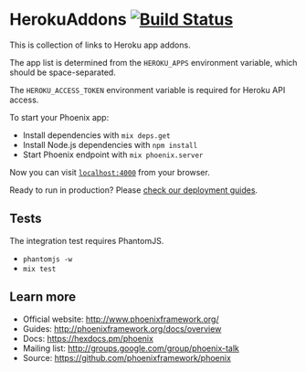 # HerokuAddons [![Build Status](https://travis-ci.org/travis-ci/heroku-addons.svg?branch=primary)](https://travis-ci.org/travis-ci/heroku-addons)

This is collection of links to Heroku app addons.

The app list is determined from the `HEROKU_APPS` environment variable, which should be space-separated.

The `HEROKU_ACCESS_TOKEN` environment variable is required for Heroku API access.

To start your Phoenix app:

  * Install dependencies with `mix deps.get`
  * Install Node.js dependencies with `npm install`
  * Start Phoenix endpoint with `mix phoenix.server`

Now you can visit [`localhost:4000`](http://localhost:4000) from your browser.

Ready to run in production? Please [check our deployment guides](http://www.phoenixframework.org/docs/deployment).

## Tests

The integration test requires PhantomJS.

* `phantomjs -w`
* `mix test`

## Learn more

  * Official website: http://www.phoenixframework.org/
  * Guides: http://phoenixframework.org/docs/overview
  * Docs: https://hexdocs.pm/phoenix
  * Mailing list: http://groups.google.com/group/phoenix-talk
  * Source: https://github.com/phoenixframework/phoenix
